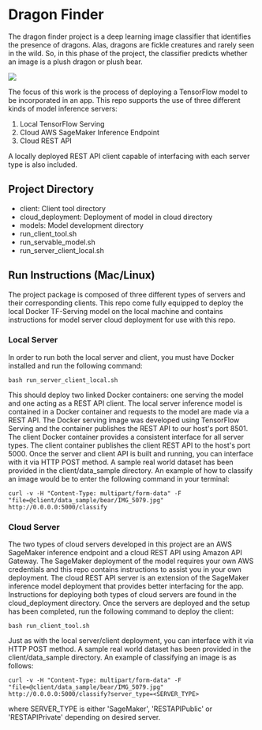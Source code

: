 # Dragon Finder

The dragon finder project is a deep learning image classifier that identifies the presence of dragons. Alas, dragons are fickle creatures and rarely seen in the wild. So, in this phase of the project, the classifier predicts whether an image is a plush dragon or plush bear.

![](https://github.com/amrdixon/dragonfinder/blob/master/client/data_sample/dragon/dragon_sample.jpg)

The focus of this work is the process of deploying a TensorFlow model to be incorporated in an app. This repo supports the use of three different kinds of model inference servers:
1. Local TensorFlow Serving
2. Cloud AWS SageMaker Inference Endpoint
3. Cloud REST API

A locally deployed REST API client capable of interfacing with each server type is also included.

## Project Directory
- client: Client tool directory
- cloud_deployment: Deployment of model in cloud directory
- models: Model development directory
- run_client_tool.sh
- run_servable_model.sh
- run_server_client_local.sh

## Run Instructions (Mac/Linux)

The project package is composed of three different types of servers and their corresponding clients. This repo come fully equipped to deploy the local Docker TF-Serving model on the local machine and contains instructions for model server cloud deployment for use with this repo.

### Local Server

 In order to run both the local server and client, you must have Docker installed and run the following command:

    bash run_server_client_local.sh
    
This should deploy two linked Docker containers: one serving the model and one acting as a REST API client. The local server inference model is contained in a Docker container and requests to the model are made via a REST API. The Docker serving image was developed using TensorFlow Serving and the container publishes the REST API to our host's port 8501. The client Docker container provides a consistent interface for all server types. The client container publishes the client REST API to the host's port 5000. Once the server and client API is built and running, you can interface with it via HTTP POST method. A sample real world dataset has been provided in the client/data_sample directory. An example of how to classify an image would be to enter the following command in your terminal:

    curl -v -H "Content-Type: multipart/form-data" -F "file=@client/data_sample/bear/IMG_5079.jpg" http://0.0.0.0:5000/classify
    
### Cloud Server

The two types of cloud servers developed in this project are an AWS SageMaker inference endpoint and a cloud REST API using Amazon API Gateway. The SageMaker deployment of the model requires your own AWS credentials and this repo contains instructions to assist you in your own deployment. The cloud REST API server is an extension of the SageMaker inference model deployment that provides better interfacing for the app. Instructions for deploying both types of cloud servers are found in the cloud_deployment directory. Once the servers are deployed and the setup has been completed, run the following command to deploy the client:

    bash run_client_tool.sh
    
Just as with the local server/client deployment, you can interface with it via HTTP POST method. A sample real world dataset has been provided in the client/data_sample directory. An example of classifying an image is as follows:

    curl -v -H "Content-Type: multipart/form-data" -F "file=@client/data_sample/bear/IMG_5079.jpg" http://0.0.0.0:5000/classify?server_type=<SERVER_TYPE>
    
where SERVER_TYPE is either 'SageMaker', 'RESTAPIPublic' or 'RESTAPIPrivate' depending on desired server.
